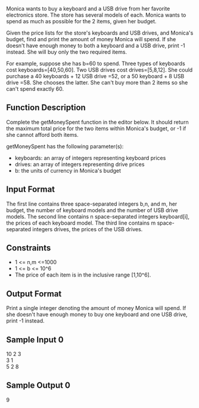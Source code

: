 Monica wants to buy a keyboard and a USB drive from her favorite electronics store. The store has several models of each. Monica wants to spend as much as possible for the 2 items, given her budget.

Given the price lists for the store's keyboards and USB drives, and Monica's budget, find and print the amount of money Monica will spend. If she doesn't have enough money to both a keyboard and a USB drive, print -1 instead. She will buy only the two required items.

For example, suppose she has b=60 to spend. Three types of keyboards cost keyboards=[40,50,60]. Two USB drives cost drives=[5,8,12]. She could purchase a 40 keyboards + 12 USB drive =52, or a 50 keyboard + 8 USB drive =58. She chooses the latter. She can't buy more than 2 items so she can't spend exactly 60.

<h2>Function Description</h2>

Complete the getMoneySpent function in the editor below. It should return the maximum total price for the two items within Monica's budget, or -1 if she cannot afford both items.

getMoneySpent has the following parameter(s):
<ul>
    <li> keyboards: an array of integers representing keyboard prices</li>
    <li> drives: an array of integers representing drive prices</li>
    <li> b: the units of currency in Monica's budget</li>
</ul>

<h2>Input Format</h2>

The first line contains three space-separated integers b,n, and m, her budget, the number of keyboard models and the number of USB drive models.
The second line contains n space-separated integers keyboard[i], the prices of each keyboard model.
The third line contains m space-separated integers drives, the prices of the USB drives.

<h2>Constraints</h2>
<ul>
    <li> 1 <= n,m <=1000 </li>
    <li> 1 <= b <= 10^6 </li>
    <li> The price of each item is in the inclusive range [1,10^6].</li>
</ul>

<h2>Output Format</h2>

Print a single integer denoting the amount of money Monica will spend. If she doesn't have enough money to buy one keyboard and one USB drive, print -1 instead.

<h2>Sample Input 0</h2>

10 2 3<br>
3 1<br>
5 2 8

<h2>Sample Output 0</h2>

9
